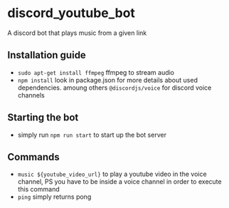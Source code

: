 # discord_youtube_bot
A discord bot that plays music from a given link

## Installation guide
- `sudo apt-get install ffmpeg` ffmpeg to stream audio
- `npm install` look in package.json for more details about used dependencies. amoung others `@discordjs/voice` for discord voice channels

## Starting the bot
- simply run `npm run start` to start up the bot server

## Commands
- `music ${youtube_video_url}` to play a youtube video in the voice channel, PS you have to be inside a voice channel in order to execute this command
- `ping` simply returns pong
